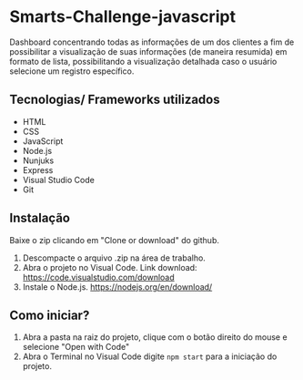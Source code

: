 # Smarts-Challenge-javascript
Dashboard concentrando todas as informações de um dos clientes a fim de possibilitar a visualização de suas informações (de maneira resumida) em formato de lista, possibilitando a visualização detalhada caso o usuário selecione um registro específico.

## Tecnologias/ Frameworks utilizados
* HTML
* CSS
* JavaScript
* Node.js
* Nunjuks
* Express
* Visual Studio Code
* Git

## Instalação
Baixe o zip clicando em "Clone or download" do github.
1. Descompacte o arquivo .zip na área de trabalho.
2. Abra o projeto no Visual Code. Link download: https://code.visualstudio.com/download
3. Instale o Node.js. https://nodejs.org/en/download/

## Como iniciar?
1. Abra a pasta na raiz do projeto, clique com o botão direito do mouse e selecione "Open with Code"
2. Abra o Terminal no Visual Code digite `npm start` para a iniciação do projeto.

